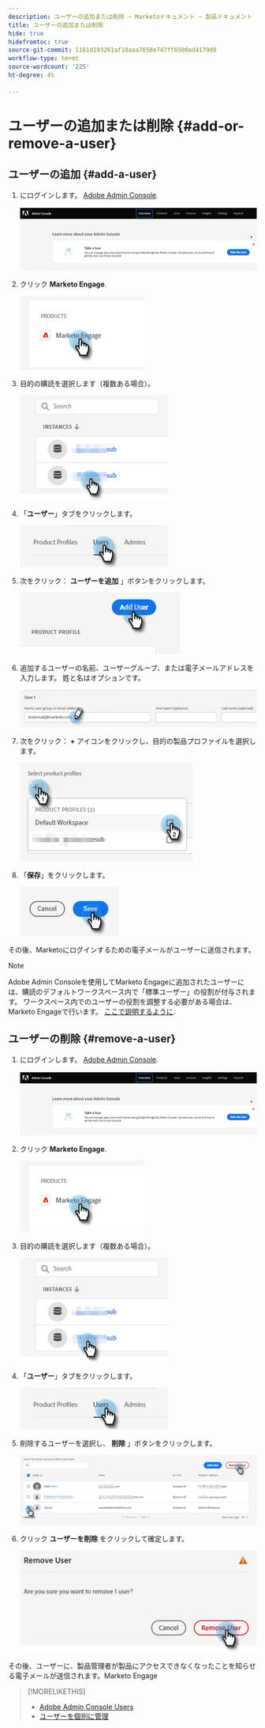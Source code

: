 ```yaml
---
description: ユーザーの追加または削除 — Marketoドキュメント — 製品ドキュメント
title: ユーザーの追加または削除
hide: true
hidefromtoc: true
source-git-commit: 1161d193261af10aaa7658e747ff6500ad4179d0
workflow-type: tm+mt
source-wordcount: '225'
ht-degree: 4%

---
```


# ユーザーの追加または削除 {#add-or-remove-a-user}

## ユーザーの追加 {#add-a-user}

1. にログインします。 [Adobe Admin Console](https://adminconsole.adobe.com/).

   ![](assets/add-or-remove-a-user-1.png)

1. クリック **Marketo Engage**.

   ![](assets/add-or-remove-a-user-2.png)

1. 目的の購読を選択します（複数ある場合）。

   ![](assets/add-or-remove-a-user-3.png)

1. 「**ユーザー**」タブをクリックします。

   ![](assets/add-or-remove-a-user-4.png)

1. 次をクリック： **ユーザーを追加** 」ボタンをクリックします。

   ![](assets/add-or-remove-a-user-5.png)

1. 追加するユーザーの名前、ユーザーグループ、または電子メールアドレスを入力します。 姓と名はオプションです。

   ![](assets/add-or-remove-a-user-6.png)

1. 次をクリック： **+** アイコンをクリックし、目的の製品プロファイルを選択します。

   ![](assets/add-or-remove-a-user-7.png)

1. 「**保存**」をクリックします。

   ![](assets/add-or-remove-a-user-8.png)

その後、Marketoにログインするための電子メールがユーザーに送信されます。

>[!NOTE]
>
>Adobe Admin Consoleを使用してMarketo Engageに追加されたユーザーには、購読のデフォルトワークスペース内で「標準ユーザー」の役割が付与されます。 ワークスペース内でのユーザーの役割を調整する必要がある場合は、Marketo Engageで行います。 [ここで説明するように](/help/marketo/product-docs/administration/users-and-roles/managing-user-roles-and-permissions.md).

## ユーザーの削除 {#remove-a-user}

1. にログインします。 [Adobe Admin Console](https://adminconsole.adobe.com/).

   ![](assets/add-or-remove-a-user-9.png)

1. クリック **Marketo Engage**.

   ![](assets/add-or-remove-a-user-10.png)

1. 目的の購読を選択します（複数ある場合）。

   ![](assets/add-or-remove-a-user-11.png)

1. 「**ユーザー**」タブをクリックします。

   ![](assets/add-or-remove-a-user-12.png)

1. 削除するユーザーを選択し、 **削除** 」ボタンをクリックします。

   ![](assets/add-or-remove-a-user-13.png)

1. クリック **ユーザーを削除** をクリックして確定します。

   ![](assets/add-or-remove-a-user-14.png)

その後、ユーザーに、製品管理者が製品にアクセスできなくなったことを知らせる電子メールが送信されます。Marketo Engage

>[!MORELIKETHIS]
>
>* [Adobe Admin Console Users](https://helpx.adobe.com/enterprise/using/users.html)
>* [ユーザーを個別に管理](https://helpx.adobe.com/enterprise/using/manage-users-individually.html)

